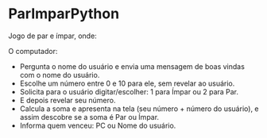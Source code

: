 # ParImparPython

Jogo de par e ímpar, onde:

O computador:

- Pergunta o nome do usuário e envia uma mensagem de boas vindas com o nome do usuário.
- Escolhe um número entre 0 e 10 para ele, sem revelar ao usuário.
- Solicita para o usuário digitar/escolher: 1 para Ímpar ou 2 para Par.
- E depois revelar seu número.
- Calcula a soma e apresenta na tela (seu número + número do usuário), e assim descobre se a soma é Par ou Ímpar.
- Informa quem venceu: PC ou Nome do usuário.
